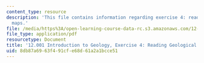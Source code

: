 ```yaml
---
content_type: resource
description: 'This file contains information regarding exercise 4: reading geological
  maps.'
file: /media/https%3A/open-learning-course-data-rc.s3.amazonaws.com/12-001-introduction-to-geology-fall-2013/8db87a6963f491cfe68d61a2a1bcce51_MIT12_001F13_Ex4_Geolo_Map.pdf
file_type: application/pdf
resourcetype: Document
title: '12.001 Introduction to Geology, Exercise 4: Reading Geological Maps'
uid: 8db87a69-63f4-91cf-e68d-61a2a1bcce51
---
```


